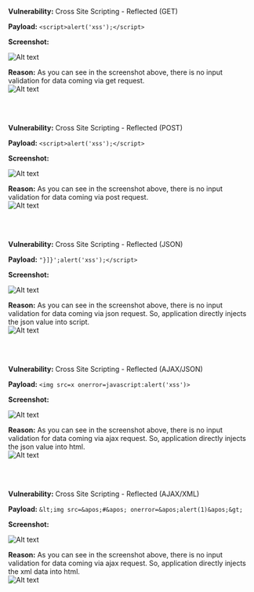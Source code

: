 <b>Vulnerability:</b> Cross Site Scripting - Reflected (GET)

<b>Payload:</b> ```<script>alert('xss');</script>```

<b>Screenshot:</b>

![Alt text](https://github.com/metosun/vulnerable-web-applications-and-solutions/blob/main/bwapp/images/xss-reflected(get).png?raw=true)

<b>Reason:</b> As you can see in the screenshot above, there is no input validation for data coming via get request.
<br>
![Alt text](https://github.com/metosun/vulnerable-web-applications-and-solutions/blob/main/bwapp/images/xss-reflected(get)-reason.png?raw=true)

<br><br>

<b>Vulnerability:</b> Cross Site Scripting - Reflected (POST)

<b>Payload:</b> ```<script>alert('xss');</script>```

<b>Screenshot:</b>

![Alt text](https://github.com/metosun/vulnerable-web-applications-and-solutions/blob/main/bwapp/images/xss-reflected(post).png?raw=true)

<b>Reason:</b> As you can see in the screenshot above, there is no input validation for data coming via post request.
<br>
![Alt text](https://github.com/metosun/vulnerable-web-applications-and-solutions/blob/main/bwapp/images/xss-reflected(post)-reason.png?raw=true)

<br><br>

<b>Vulnerability:</b> Cross Site Scripting - Reflected (JSON)

<b>Payload:</b> ```"}]}';alert('xss');</script>```

<b>Screenshot:</b>

![Alt text](https://github.com/metosun/vulnerable-web-applications-and-solutions/blob/main/bwapp/images/xss-reflected(json).png?raw=true)

<b>Reason:</b> As you can see in the screenshot above, there is no input validation for data coming via json request. So, application directly injects the json value into script.
<br>
![Alt text](https://github.com/metosun/vulnerable-web-applications-and-solutions/blob/main/bwapp/images/xss-reflected(json)-reason.png?raw=true)

<br><br>

<b>Vulnerability:</b> Cross Site Scripting - Reflected (AJAX/JSON)

<b>Payload:</b> ```<img src=x onerror=javascript:alert('xss')>```

<b>Screenshot:</b>

![Alt text](https://github.com/metosun/vulnerable-web-applications-and-solutions/blob/main/bwapp/images/xss-reflected(ajax-json).png?raw=true)

<b>Reason:</b> As you can see in the screenshot above, there is no input validation for data coming via ajax request. So, application directly injects the json value into html.
<br>
![Alt text](https://github.com/metosun/vulnerable-web-applications-and-solutions/blob/main/bwapp/images/xss-reflected(ajax-json)-reason.png?raw=true)

<br><br>

<b>Vulnerability:</b> Cross Site Scripting - Reflected (AJAX/XML)

<b>Payload:</b> ```&lt;img src=&apos;#&apos; onerror=&apos;alert(1)&apos;&gt;```

<b>Screenshot:</b>

![Alt text](https://github.com/metosun/vulnerable-web-applications-and-solutions/blob/main/bwapp/images/xss-reflected(ajax-xml).png?raw=true)

<b>Reason:</b> As you can see in the screenshot above, there is no input validation for data coming via ajax request. So, application directly injects the xml data into html.
<br>
![Alt text](https://github.com/metosun/vulnerable-web-applications-and-solutions/blob/main/bwapp/images/xss-reflected(ajax-xml)-reason.png?raw=true)

<br><br>



